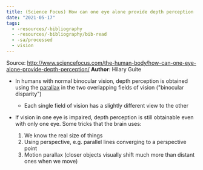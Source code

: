 ```yaml
---
title: (Science Focus) How can one eye alone provide depth perception
date: "2021-05-17"
tags:
  - -resources/-bibliography
  - -resources/-bibliography/bib-read
  - -sa/processed
  - vision
---
```


Source: <http://www.sciencefocus.com/the-human-body/how-can-one-eye-alone-provide-depth-perception/>
**Author**: Hilary Guite

*   In humans with normal binocular vision, depth perception is obtained using the [parallax](parallax.md) in the two overlapping fields of vision ("binocular disparity")
    *   Each single field of vision has a slightly different view to the other

*   If vision in one eye is impaired, depth perception is still obtainable even with only one eye. Some tricks that the brain uses:
    1.  We know the real size of things
    2.  Using perspective, e.g. parallel lines converging to a perspective point
    3.  Motion parallax (closer objects visually shift much more than distant ones when we move)

